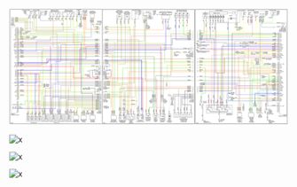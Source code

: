 ![x](OEM-Docs/Honda/2003-honda-element-ecu.png)

![x](2003-honda-element-ecu-1.png)

![x](2003-honda-element-ecu-2.png)

![x](2003-honda-element-ecu-3.png)

